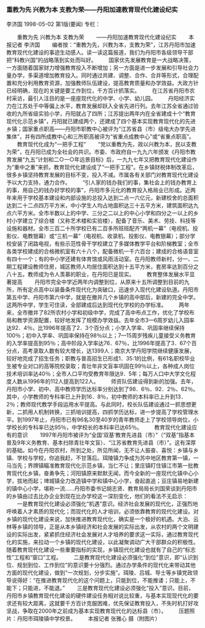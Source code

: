 ### 重教为先  兴教为本  支教为荣——丹阳加速教育现代化建设纪实
李济国
1998-05-02
第1版(要闻)
专栏：

　　重教为先  兴教为本  支教为荣
　　——丹阳加速教育现代化建设纪实
　　本报记者  李济国
　　编者按：“重教为先，兴教为本，支教为荣”，江苏丹阳市加速教育现代化建设的事迹生动感人。读一读这篇报道，我们为丹阳市各级领导干部把“科教兴国”的战略落到实处而叫好。
　　国家优先发展教育是一大战略决策，一方面随着国家财力增强教育投入不断增加；另一方面是进一步发展和引导社会力量办学，多渠道增加教育投入。同时通过共建、调整、合作、合并等形式，合理配置和充分利用教育资源，加强教师队伍建设，提高教育质量和办学效益。大政方针已经明确，现在的关键是要工作到位，千方百计抓落实。
　　在江苏省丹阳市农村采访，最引人注目的是一座座现代化的中学、小学、幼儿园。
　　丹阳经济实力在江苏处于中等偏上水平，教育发展却跃入全省先进行列。去年江苏全省通过验收的九所省级实验小学，丹阳就占了四所；江苏提出两年内在全省建成十个“教育现代化示范乡镇”，丹阳就已建成两个，还建成了四个基本实现教育现代化的先进乡镇；国家重点职高——丹阳市职教中心被评为“江苏省县（市）级电大办学先进集体”，并有四所成教中心和三所职高被评为“省重点成教中心”或“省重点职高”。
　　教育现代化成为“一把手工程”
　　“党以重教为先，政以兴教为本，民以支教为荣”，在丹阳已成为全社会的共识。市委、市政府自一九九六年颁发《丹阳市教育发展“九五”计划和二○一○年远景目标》后，一九九七年又把教育现代化建设作为“重中之重”来抓，教育现代化建设成了“一把手工程”。在乡镇财税体制改革后，很多乡镇坚持教育发展的目标不变，投入不减。市属各有关部门对教育现代化建设予以大力支持，通力合作。
　　“引人家的钱办我们的事，集社会上的钱办教育上的事，用自己的钱办好学校的事”，丹阳市多元化的教育投入格局业已形成。近两年来用于学校基本建设和内部设施的总投入达到二点一六亿元，新建校舍的总面积达到二十二点四万平方米，中小学生人均占地面积达三十五平方米，建筑面积达九点六平方米。全市半数以上的中学、三分之二以上的中心小学和四分之一以上的乡村小学建立了综合楼（又称艺术楼和实验楼），配备了音乐、美术、劳技、科技等设施和器材。全市三百二十所学校已有二百多所班班配齐“两机一幕”（电视机、投影仪、电教银幕）或“三机一幕”（电视机、收录机、投影仪、电教银幕）；部分学校安装了闭路电视，有些示范性骨干学校建立了多媒体教学平台和阶梯教室；全市各类学校建成的合格微机室有六十八个，配备微机一千六百台；建成的合格语音室有四十一个；有的中小学还建有体育馆或风雨活动室。在丹阳教师新村，分一、二期工程建设教师住房，城区教师人均居住面积达到十五平方米，套房率达到百分之八十五。教师成为令人羡慕的职业，在丹阳已是现实。
　　教育整体发展水平显著提高
　　丹阳市完全中学近两年内调整到位，从原来十五所调整到目前的九所，所有定点高中以装备条件现代化为突破口，迅速步入现代化建设轨道。丹阳市第五中学、丹阳市第六中学，就是在撤并几个乡镇的高中部后，新建的完全中学。这两所中学，学生可住读，全部建成后达到现代化学校的办学标准。
　　两年来，全市撤并了82所农村小学和初级中学，完成了高中布点工作，优化了学校布局和教学资源配置，较好地发挥了规模办学效益。去年全市3—6周岁幼儿入园率达92．4％，比1996年提高了2．3个百分点；小学入学率、巩固率继续保持100％；初中入学率、巩固率保持在98％以上；7—15周岁残疾儿童接受义务教育的入学率提高到95％；高中阶段入学率达76．67％，比1996年提高了3．67个百分点，高考录取人数有较大增长，达1399人；南京大学丹阳学院继续健康发展，较好地完成了招生任务；职教与普高招生已形成1．35∶1的比例，有61名职校毕业生被专业对口的高等院校录取；青壮年非文盲率巩固在99％以上，各种成人岗位技术培训率达40％；全市人口平均受教育年限达9．5年；每万人口中大学文化程度人数从1996年的112人提高到122人。
　　师资队伍建设得到新的加强。去年，丹阳市小学、初中、高中教师学历达标率分别达到了98．6％、92．2％、62％。其中，小学教师的专科率已上升到16．8％，初中教师的本科率已上升到13．2％；教师现代教学手段运用水平提高。与此同时，校长队伍建设通过一抓思想更新，二抓用人机制转换，三抓培训提高，四抓学历达标，进一步提高了学校管理水平。到1997年止，丹阳市已有96名30至40岁的青年教师走上了学校领导岗位，小学校长的专科率已达95％，中学校长的本科率已达65％。
　　教育现代化建设应有的意识
　　1997年丹阳市被评为“全国‘双基’教育先进县（市）”（“双基”指基本普及9年义务教育、基本扫除青壮年文盲）、“江苏省教育先进县（市）”。这有深厚的基础。如今在丹阳农村，所到之处，所见所闻，无不让人振奋、喜悦：乡镇与乡镇、学校与学校，你追我赶，不甘落后。珥陵镇力争成为苏中地区教育第一镇，一马当先；界牌镇瞄准教育现代化示范乡镇，当仁不让；里庄镇盯住镇江市第一批教育现代化乡镇，奋勇争先；河阳镇原来默默无闻，而今全新的一座现代化镇中心小学，拔地而起；埤城镇全力改造镇中学和镇中心小学，奋起直追；豆庄镇易地新建的镇中心小学，堪称一流……丹阳市委书记胡志贤、教育局局长刘国荣谈到丹阳市的乡镇由过去比办企业到现在比办学校这一深刻变化，他们的看法不无启示：
　　一是教育现代化建设必须强化“机遇”意识。经济社会发展的现代化，正强烈地呼唤着人才素质的现代化；而现代化的人才培训，必须依靠教育的现代化建设。对乡镇的现代化建设来说，加快推进教育现代化，确实是一个极好的机遇。大泊、云林等乡镇的领导，正是从本乡镇经济和社会发展的实际出发，从农村的两个文明建设的实际出发，紧紧抓住经济社会发展对人才培养的要求这一实际，通过教育现代化的实施，来拉动一个乡镇的现代化建设，以此凝聚调动广大干部群众的积极性。随着教育现代化建设一些重要指标的实现，乡镇现代化建设也就有了自己的“标志性”工程和“窗口”工程。
　　二是教育现代化建设必须强化“到位”意识，即“认识到位、规划到位、工作到位”的意识要十分强烈。通过办学条件的现代化来带动其他方面的现代化建设，做到“一次规划，分步实施”。珥陵、吕城、导士等乡镇党政领导说得好：“在推进教育现代化的这个问题上，只能到位，不能推诿；只能上，不能下；只能进，不能退。”
　　三是教育现代化建设必须强化“投入”意识。目前，丹阳市乡镇教育现代化建设的硬件建设任务相对说比较重，与基本实现现代化的要求还有较大距离，这就要千方百计克服困难，优先保证教育投入，不失时机打好攻坚战，争取在2000年之前成为基本实现教育现代化的达标县（市）。
　　压题照片：丹阳市珥陵镇中学校景。
　　本报记者  张雅心 摄（附图片）

